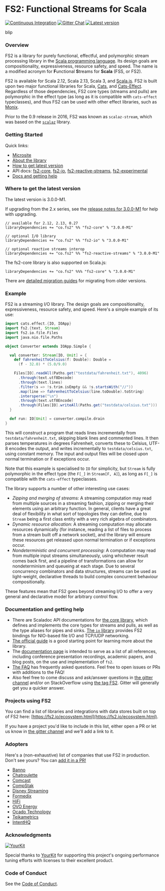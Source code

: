 FS2: Functional Streams for Scala
=============

[![Continuous Integration](https://github.com/functional-streams-for-scala/fs2/workflows/Continuous%20Integration/badge.svg)](https://github.com/functional-streams-for-scala/fs2/actions?query=workflow%3A%22Continuous+Integration%22)
[![Gitter Chat](https://badges.gitter.im/functional-streams-for-scala/fs2.svg)](https://gitter.im/functional-streams-for-scala/fs2)
[![Latest version](https://img.shields.io/maven-central/v/co.fs2/fs2-core_2.12.svg)](https://index.scala-lang.org/functional-streams-for-scala/fs2/fs2-core)

blip 

### Overview

FS2 is a library for purely functional, effectful, and polymorphic stream processing library in the [Scala programming language](https://scala-lang.org).
Its design goals are compositionality, expressiveness, resource safety, and speed.
The name is a modified acronym for **F**unctional **S**treams for **Scala** (FSS, or FS2).

FS2 is available for Scala 2.12, Scala 2.13, Scala 3, and [Scala.js](http://www.scala-js.org/).
FS2 is built upon two major functional libraries for Scala, [Cats](https://typelevel.org/cats/), and [Cats-Effect](https://typelevel.org/cats-effect/).
Regardless of those dependencies, FS2 core types (streams and pulls) are polymorphic in the effect type (as long as it is compatible with `cats-effect` typeclasses),
and thus FS2 can be used with other effect libraries, such as [Monix](https://monix.io/).

Prior to the 0.9 release in 2016, FS2 was known as `scalaz-stream`, which was based on the [`scalaz`](https://github.com/scalaz/scalaz) library.

### Getting Started

Quick links:

* [Microsite][microsite]
* [About the library](#about)
* [How to get latest version](#getit)
* API docs: [fs2-core][core-api], [fs2-io][io-api], [fs2-reactive-streams][rx-api], [fs2-experimental][experimental-api]
* [Docs and getting help](#docs)

[microsite]: http://fs2.io/index.html
[core-api]: https://oss.sonatype.org/service/local/repositories/releases/archive/co/fs2/fs2-core_2.12/2.4.4/fs2-core_2.12-2.4.4-javadoc.jar/!/fs2/index.html
[io-api]: https://oss.sonatype.org/service/local/repositories/releases/archive/co/fs2/fs2-io_2.12/2.4.4/fs2-io_2.12-2.4.4-javadoc.jar/!/fs2/io/index.html
[rx-api]: https://oss.sonatype.org/service/local/repositories/releases/archive/co/fs2/fs2-reactive-streams_2.12/2.4.4/fs2-reactive-streams_2.12-2.4.4-javadoc.jar/!/fs2/interop/reactivestreams/index.html
[experimental-api]: https://oss.sonatype.org/service/local/repositories/releases/archive/co/fs2/fs2-experimental_2.12/2.4.4/fs2-experimental_2.12-2.4.4-javadoc.jar/!/fs2/experimental/index.html

### <a id="getit"></a> Where to get the latest version ###

The latest version is 3.0.0-M1.

If upgrading from the 2.x series, see the [release notes for 3.0.0-M1](https://github.com/functional-streams-for-scala/fs2/releases/tag/v3.0.0-M1) for help with upgrading.


```
// available for 2.12, 2.13, 0.27
libraryDependencies += "co.fs2" %% "fs2-core" % "3.0.0-M1"

// optional I/O library
libraryDependencies += "co.fs2" %% "fs2-io" % "3.0.0-M1"

// optional reactive streams interop
libraryDependencies += "co.fs2" %% "fs2-reactive-streams" % "3.0.0-M1"
```

The fs2-core library is also supported on Scala.js:

```
libraryDependencies += "co.fs2" %%% "fs2-core" % "3.0.0-M1"
```

There are [detailed migration guides](https://github.com/functional-streams-for-scala/fs2/blob/main/docs/) for migrating from older versions.


### <a id="about"></a>Example ###

FS2 is a streaming I/O library. The design goals are compositionality, expressiveness, resource safety, and speed. Here's a simple example of its use:

```scala
import cats.effect.{IO, IOApp}
import fs2.{text, Stream}
import fs2.io.file.Files
import java.nio.file.Paths

object Converter extends IOApp.Simple {

  val converter: Stream[IO, Unit] = {
    def fahrenheitToCelsius(f: Double): Double =
      (f - 32.0) * (5.0/9.0)

    Files[IO].readAll(Paths.get("testdata/fahrenheit.txt"), 4096)
      .through(text.utf8Decode)
      .through(text.lines)
      .filter(s => !s.trim.isEmpty && !s.startsWith("//"))
      .map(line => fahrenheitToCelsius(line.toDouble).toString)
      .intersperse("\n")
      .through(text.utf8Encode)
      .through(Files[IO].writeAll(Paths.get("testdata/celsius.txt")))
  }

  def run: IO[Unit] = converter.compile.drain
}
```

This will construct a program that reads lines incrementally from `testdata/fahrenheit.txt`, skipping blank lines and commented lines. It then parses temperatures in degrees Fahrenheit, converts these to Celsius, UTF-8 encodes the output, and writes incrementally to `testdata/celsius.txt`, using constant memory. The input and output files will be closed upon normal termination or if exceptions occur.

Note that this example is specialised to `IO` for simplicity, but `Stream` is fully polymorphic in the effect type (the `F[_]` in `Stream[F, A]`), as long as `F[_]` is compatible with the `cats-effect` typeclasses.

The library supports a number of other interesting use cases:

* _Zipping and merging of streams:_ A streaming computation may read from multiple sources in a streaming fashion, zipping or merging their elements using an arbitrary function. In general, clients have a great deal of flexibility in what sort of topologies they can define, due to `Stream` being a first class entity with a very rich algebra of combinators.
* _Dynamic resource allocation:_ A streaming computation may allocate resources dynamically (for instance, reading a list of files to process from a stream built off a network socket), and the library will ensure these resources get released upon normal termination or if exceptions occur.
* _Nondeterministic and concurrent processing:_ A computation may read from multiple input streams simultaneously, using whichever result comes back first, and a pipeline of transformations can allow for nondeterminism and queueing at each stage. Due to several concurrency combinators and data structures, streams can be used as light-weight, declarative threads to build complex concurrent behaviour compositionally.

These features mean that FS2 goes beyond streaming I/O to offer a very general and declarative model for arbitrary control flow.

### <a id="docs"></a>Documentation and getting help ###

* There are Scaladoc API documentations for [the core library][core-api], which defines and implements the core types for streams and pulls, as well as the type aliases for pipes and sinks. [The `io` library][io-api] provides FS2 bindings for NIO-based file I/O and TCP/UDP networking.
* [The official guide](https://fs2.io/guide.html) is a good starting point for learning more about the library.
* The [documentation page](https://fs2.io/documentation.html) is intended to serve as a list of all references, including conference presentation recordings, academic papers, and blog posts, on the use and implementation of `fs2`.
* [The FAQ](https://fs2.io/faq.html) has frequently asked questions. Feel free to open issues or PRs with additions to the FAQ!
* Also feel free to come discuss and ask/answer questions in [the gitter channel](https://gitter.im/functional-streams-for-scala/fs2) and/or on StackOverflow using [the tag FS2](http://stackoverflow.com/tags/fs2). Gitter will generally get you a quicker answer.

### Projects using FS2 ###

You can find a list of libraries and integrations with data stores built on top of FS2 here: [https://fs2.io/ecosystem.html](https://fs2.io/ecosystem.html).

If you have a project you'd like to include in this list, either open a PR or let us know in [the gitter channel](https://gitter.im/functional-streams-for-scala/fs2) and we'll add a link to it.

### Adopters ###

Here's a (non-exhaustive) list of companies that use FS2 in production. Don't see yours? You can [add it in a PR!](https://github.com/functional-streams-for-scala/fs2/edit/main/README.md)

* [Banno](https://banno.com/)
* [Chatroulette](https://about.chatroulette.com/)
* [Comcast](https://www.xfinity.com/)
* [CompStak](https://www.compstak.com)
* [Disney Streaming](https://www.disneyplus.com)
* [Formedix](https://www.formedix.com/)
* [HiFi](https://hi.fi/)
* [OVO Energy](https://www.ovoenergy.com)
* [Ocado Technology](https://www.ocadogroup.com/technology/technology-pioneers)
* [Teikametrics](https://www.teikametrics.com)
* [IntentHQ](https://www.intenthq.com)

### Acknowledgments ###

[![YourKit](https://www.yourkit.com/images/yklogo.png)](https://www.yourkit.com/)

Special thanks to [YourKit](https://www.yourkit.com/) for supporting this project's ongoing performance tuning efforts with licenses to their excellent product.

### Code of Conduct ###

See the [Code of Conduct](https://github.com/functional-streams-for-scala/fs2/blob/main/CODE_OF_CONDUCT.md).

